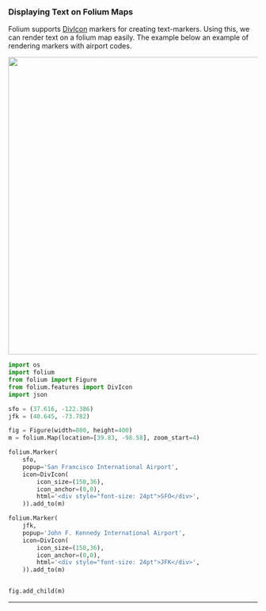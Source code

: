 ### Displaying Text on Folium Maps

Folium supports [DivIcon](https://python-visualization.github.io/folium/latest/reference.html#folium.features.DivIcon) markers for creating text-markers. Using this, we can render text on a folium map easily. The example below an example of rendering markers with airport codes.

<img src='https://courses.spatialthoughts.com/images/python_dataviz/folium_text.png' width=600/>


```python
import os
import folium
from folium import Figure
from folium.features import DivIcon
import json
```


```python
sfo = (37.616, -122.386)
jfk = (40.645, -73.782)
```


```python
fig = Figure(width=800, height=400)
m = folium.Map(location=[39.83, -98.58], zoom_start=4)

folium.Marker(
    sfo,
    popup='San Francisco International Airport',
    icon=DivIcon(
        icon_size=(150,36),
        icon_anchor=(0,0),
        html='<div style="font-size: 24pt">SFO</div>',
    )).add_to(m)

folium.Marker(
    jfk,
    popup='John F. Kennedy International Airport',
    icon=DivIcon(
        icon_size=(150,36),
        icon_anchor=(0,0),
        html='<div style="font-size: 24pt">JFK</div>',
    )).add_to(m)


fig.add_child(m)

```

----
